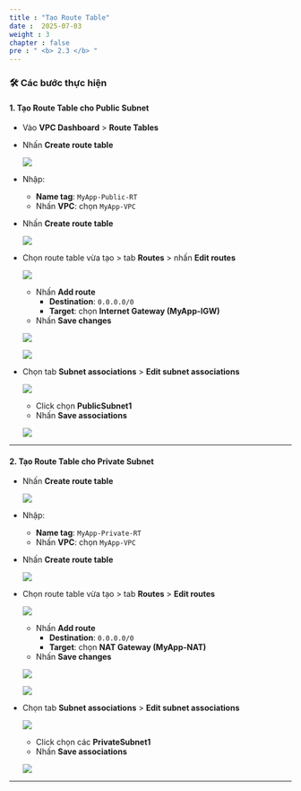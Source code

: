 ```yaml
---
title : "Tạo Route Table"
date :  2025-07-03
weight : 3
chapter : false
pre : " <b> 2.3 </b> "
---
```


### 🛠️ Các bước thực hiện

#### 1. Tạo Route Table cho Public Subnet

- Vào **VPC Dashboard** > **Route Tables**
- Nhấn **Create route table**

  ![](/images/2.3/0001.png) 
    
- Nhập:
  - **Name tag**: `MyApp-Public-RT`
  - Nhấn **VPC**: chọn `MyApp-VPC`
- Nhấn **Create route table**

  ![](/images/2.3/0002.png) 

- Chọn route table vừa tạo > tab **Routes** > nhấn **Edit routes**

  ![](/images/2.3/0003.png) 

  - Nhấn **Add route**
    - **Destination**: `0.0.0.0/0`
    - **Target**: chọn **Internet Gateway (MyApp-IGW)**
  - Nhấn **Save changes**

  ![](/images/2.3/0004.png) 

  ![](/images/2.3/0005.png) 

- Chọn tab **Subnet associations** > **Edit subnet associations**

  ![](/images/2.3/0006.png) 
    
  - Click chọn **PublicSubnet1**
  - Nhấn **Save associations**

  ![](/images/2.3/0007.png) 


---

#### 2. Tạo Route Table cho Private Subnet

- Nhấn **Create route table**

  ![](/images/2.3/0001.png) 

- Nhập:
  - **Name tag**: `MyApp-Private-RT`
  - Nhấn **VPC**: chọn `MyApp-VPC`
- Nhấn **Create route table**

  ![](/images/2.3/0008.png) 

- Chọn route table vừa tạo > tab **Routes** > **Edit routes**

  ![](/images/2.3/0009.png) 

  - Nhấn **Add route**
    - **Destination**: `0.0.0.0/0`
    - **Target**: chọn **NAT Gateway (MyApp-NAT)**
  - Nhấn **Save changes**

  ![](/images/2.3/0010.png) 

  ![](/images/2.3/0011.png) 

- Chọn tab **Subnet associations** > **Edit subnet associations**

  ![](/images/2.3/0012.png) 

  - Click chọn các **PrivateSubnet1**
  - Nhấn **Save associations**

  ![](/images/2.3/0013.png) 

---
